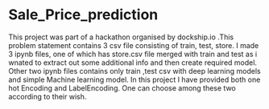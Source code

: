 # Sale_Price_prediction
This project was part of a hackathon organised by dockship.io .This problem statement contains 3 csv file consisting of train, test, store. 
I made 3 ipynb files, one of which has store.csv file merged with train and test as i wnated to extract out some additional info and then create required model.
Other two ipynb files contains only train ,test csv with deep learning models and simple Machine learning model.
In this project I have provided both one hot Encoding and LabelEncoding. One can choose among these two according to their wish.
